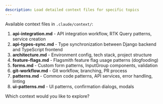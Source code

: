 ```yaml
---
description: Load detailed context files for specific topics
---
```


Available context files in `.claude/context/`:

1. **api-integration.md** - API integration workflow, RTK Query patterns, service creation
2. **api-types-sync.md** - Type synchronization between Django backend and TypeScript frontend
3. **architecture.md** - Environment config, tech stack, project structure
4. **feature-flags.md** - Flagsmith feature flag usage patterns (dogfooding)
5. **forms.md** - Custom form patterns, InputGroup components, validation
6. **git-workflow.md** - Git workflow, branching, PR process
7. **patterns.md** - Common code patterns, API services, error handling, linting
8. **ui-patterns.md** - UI patterns, confirmation dialogs, modals

Which context would you like to explore?
